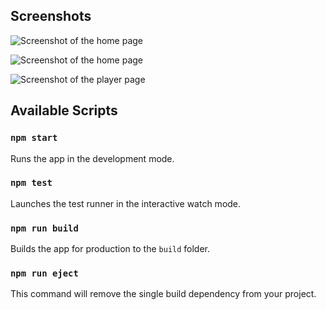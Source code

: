 ## Screenshots

![Screenshot of the home page](https://i.postimg.cc/yxdgzcL5/Captura-de-Tela-21.png "Screenshot 1")

![Screenshot of the home page](https://i.postimg.cc/CKszBmtX/Captura-de-Tela-22.png "Screenshot 2")

![Screenshot of the player page](https://i.postimg.cc/vTgYzzqQ/Captura-de-Tela-24.png "Screenshot 3")


## Available Scripts

### `npm start`

Runs the app in the development mode.

### `npm test`

Launches the test runner in the interactive watch mode.

### `npm run build`

Builds the app for production to the `build` folder.

### `npm run eject`

This command will remove the single build dependency from your project.
